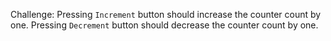 Challenge: Pressing `Increment` button should increase the counter count by one. Pressing `Decrement` button should decrease the counter count by one.

